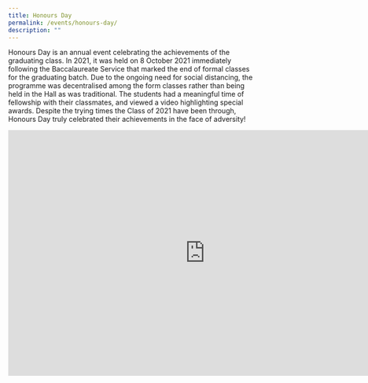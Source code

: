 ```yaml
---
title: Honours Day
permalink: /events/honours-day/
description: ""
---
```

Honours Day is an annual event celebrating the achievements of the graduating class. In 2021, it was held on 8 October 2021 immediately following the Baccalaureate Service that marked the end of formal classes for the graduating batch. Due to the ongoing need for social distancing, the programme was decentralised among the form classes rather than being held in the Hall as was traditional. The students had a meaningful time of fellowship with their classmates, and viewed a video highlighting special awards. Despite the trying times the Class of 2021 have been through, Honours Day truly celebrated their achievements in the face of adversity!

<iframe allowfullscreen="true" height="500" width="800" frameborder="0" src="https://docs.google.com/presentation/d/e/2PACX-1vSwQMS5ypKv_5noJwVBwRJzvopClSXcdPDU6EjNp5MVtf5YlXDM4fZnKB-mBkjREAgKYSG40mD9ujIy/embed?start=false&amp;loop=false&amp;delayms=3000"></iframe>